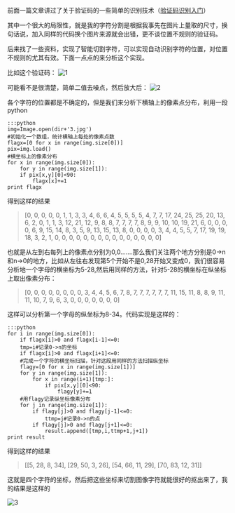 <!--
.. title: 验证码识别之智能切割字符
.. slug: yanzhengma2
.. date: 2013-04-07T10:04:08+08:00
.. tags:
.. link:
.. description:
.. type: text
-->


前面一篇文章讲过了关于验证码的一些简单的识别技术（[验证码识别入门](http://jovesky.com/post/189/)）

其中一个很大的局限性，就是我的字符分割是根据我事先在图片上量取的尺寸，换句话说，加入同样的代码换个图片来源就会出错，更不谈位置不规则的验证码。

后来找了一些资料，实现了智能切割字符，可以实现自动识别字符的位置，对位置不规则的尤其有效。下面一点点的来分析这个实现。

比如这个验证码：
![1](http://jovesky-wordpress.stor.sinaapp.com/uploads/2012/10/不规则测试.jpeg)

可能看不是很清楚，简单二值去噪点，然后放大后：
![2](http://jovesky-wordpress.stor.sinaapp.com/uploads/2012/10/big.jpg)

各个字符的位置都是不确定的，但是我们来分析下横轴上的像素点分布，利用一段python

	:::python
	img=Image.open(dir+'3.jpg')
	#初始化一个数组，统计横轴上每处的像素点数
	flagx=[0 for x in range(img.size[0])]
	pix=img.load()
	#横坐标上的像素分布
	for x in range(img.size[0]):
	    for y in range(img.size[1]):
		if pix[x,y][0]<90:
		    flagx[x]+=1
	print flagx

得到这样的结果
>[0, 0, 0, 0, 0, 1, 1, 3, 3, 4, 6, 6, 4, 5, 5, 5, 5, 4, 7, 7, 17, 24, 25, 25, 20, 13, 6, 2, 0, 1, 1, 3, 12, 21, 12, 9, 8, 8, 7, 7, 7, 7, 8, 9, 9, 10, 10, 19, 21, 6, 0, 0, 0, 0, 6, 9, 15, 14, 8, 3, 5, 9, 13, 15, 13, 8, 0, 0, 0, 0, 3, 4, 4, 5, 5, 7, 17, 19, 19, 18, 3, 2, 1, 0, 0, 0, 0, 0, 0, 0, 0, 0, 0, 0, 0, 0, 0, 0]

也就是从左到右每列上的像素点分别为0,0.......那么我们关注两个地方分别是0->n和n->0的地方，比如从左往右发现第5个开始不是0,28开始又变成0，我们很容易分析地一个字母的横坐标为5-28,然后用同样的方法，针对5-28的横坐标在纵坐标上取出像素分布：


>[0, 0, 0, 0, 0, 0, 0, 0, 3, 4, 4, 5, 6, 7, 8, 7, 7, 7, 7, 7, 7, 11, 15, 11, 8, 8, 9, 11, 11, 10, 7, 9, 6, 3, 0, 0, 0, 0, 0, 0, 0]

这样可以分析第一个字母的纵坐标为8-34。代码实现是这样的：

	:::python
	for i in range(img.size[0]):
	    if flagx[i]>0 and flagx[i-1]<=0:
		tmp=i#记录0->n的坐标
	    if flagx[i]>0 and flagx[i+1]<=0:
		#完成一个字符的横坐标扫描，针对这段用同样的方法扫描纵坐标
		flagy=[0 for x in range(img.size[1])]
		for y in range(img.size[1]):
		    for x in range(i+1)[tmp:]:
		        if pix[x,y][0]<90:
		            flagy[y]+=1
		#用flagy记录纵坐标像素分布
		for j in range(img.size[1]):
		    if flagy[j]>0 and flagy[j-1]<=0:
		        ttmp=j#记录0->n的点
		    if flagy[j]>0 and flagy[j+1]<=0:
		        result.append([tmp,i,ttmp+1,j+1])
	print result

得到这样的结果


>[[5, 28, 8, 34], [29, 50, 3, 26], [54, 66, 11, 29], [70, 83, 12, 31]]

这就是四个字符的坐标，然后把这些坐标来切割图像字符就能很好的抠出来了，我的结果是这样的

![3](http://jovesky-wordpress.stor.sinaapp.com/uploads/2012/10/DeepinScrot-1533.jpeg)
